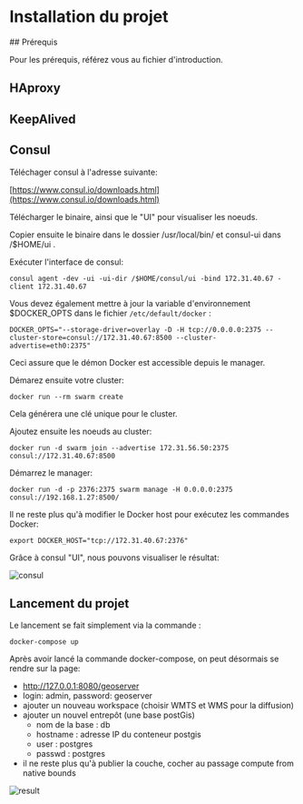 
# Installation du projet

## Prérequis

Pour les prérequis, référez vous au fichier d'introduction.

## HAproxy



## KeepAlived



## Consul

Téléchager consul à l'adresse suivante:

[https://www.consul.io/downloads.html](https://www.consul.io/downloads.html)

Télécharger le binaire, ainsi que le "UI" pour visualiser les noeuds.

Copier ensuite le binaire dans le dossier /usr/local/bin/ et consul-ui dans /$HOME/ui .

Exécuter l'interface de consul:

`consul agent -dev -ui -ui-dir /$HOME/consul/ui -bind 172.31.40.67 -client 172.31.40.67`

Vous devez également mettre à jour la variable d'environnement $DOCKER_OPTS dans le fichier `/etc/default/docker` : 

`DOCKER_OPTS="--storage-driver=overlay -D -H tcp://0.0.0.0:2375 --cluster-store=consul://172.31.40.67:8500 --cluster-advertise=eth0:2375"`

Ceci assure que le démon Docker est accessible depuis le manager.

Démarez ensuite votre cluster:

`docker run --rm swarm create`

Cela générera une clé unique pour le cluster.

Ajoutez ensuite les noeuds au cluster:

`docker run -d swarm join --advertise 172.31.56.50:2375 consul://172.31.40.67:8500`

Démarrez le manager: 

`docker run -d -p 2376:2375 swarm manage -H 0.0.0.0:2375 consul://192.168.1.27:8500/`

Il ne reste plus qu'à modifier le Docker host pour exécutez les commandes Docker:

`export DOCKER_HOST="tcp://172.31.40.67:2376"`

Grâce à consul "UI", nous pouvons visualiser le résultat:

![consul](../master/diagrammes/consul.png)

## Lancement du projet

Le lancement se fait simplement via la commande : 

`docker-compose up`


Après avoir lancé la commande docker-compose, on peut désormais se rendre sur la page: 
* http://127.0.0.1:8080/geoserver
* login: admin, password: geoserver
* ajouter un nouveau workspace (choisir WMTS et WMS pour la diffusion)
* ajouter un nouvel entrepôt (une base postGis)
	* nom de la base : db
	* hostname : adresse IP du conteneur postgis
	* user : postgres
	* passwd : postgres
* il ne reste plus qu'à publier la couche, cocher au passage compute from native bounds

![result](../master/diagrammes/result.png)



